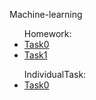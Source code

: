 <!DOCTYPE html>
<html lang="en">
   <head>
	<meta charset="UTF-8">
   </head>
   <body>
     <p>Machine-learning</p>
     <ul>
     	Homework:
	<li><a href='https://github.com/humennaT01/machine-learning/blob/main/Homework/Task0/task0.ipynb'>Task0</a></li>
        <li><a href=''>Task1</a></li>
     </ul>
     <ul>
         IndividualTask:
         <li><a href=''>Task0</a></li>
     </ul>
   </body>
</html>
